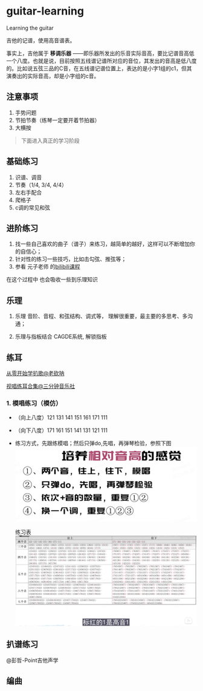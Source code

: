 # guitar-learning

Learning the guitar

吉他的记谱，使用高音谱表。

事实上，吉他属于 __移调乐器__ ——即乐器所发出的乐音实际音高，要比记谱音高低一个八度。也就是说，目前按照五线谱记谱所对应的音位，其发出的音高是低八度的。比如说五弦三品的C音，在五线谱记谱位置上，表达的是小字1组的c1，但其演奏出的实际音高，却是小字组的c音。

## 注意事项

1. 手势问题
2. 节拍节奏（练琴一定要开着节拍器）
3. 大横按

> 下面进入真正的学习阶段

## 基础练习

1. 识谱、调音
2. 节奏（1/4, 3/4, 4/4）
3. 左右手配合
4. 爬格子
5. c调的常见和弦

## 进阶练习

1. 找一些自己喜欢的曲子（谱子）来练习，越简单的越好，这样可以不断增加你的自信心；
2. 针对性的练习一些技巧，比如击勾弦、推弦等；
3. 参看 元子老师 的[bilibili课程](https://www.bilibili.com/video/BV13T4y1q7vR/?spm_id_from=333.999.0.0&vd_source=52795eb28b272a66f3e81bb6f34faaa5)

在这个过程中 也会吸收一些到乐理知识

## 乐理

1. 乐理
音阶、音程、和弦结构、调式等， 理解很重要，最主要的多思考、多沟通；

2. 乐理与指板结合
CAGDE系统, 解锁指板

## 练耳

[从零开始学扒歌@老砍呐](https://www.bilibili.com/video/BV1V7411n7zy/?spm_id_from=333.999.0.0&vd_source=52795eb28b272a66f3e81bb6f34faaa5)

[视唱练耳合集@三分钟音乐社](https://www.bilibili.com/video/BV12G4y1T75F?p=2&vd_source=52795eb28b272a66f3e81bb6f34faaa5)

### 1. 模唱练习（模仿）

* （向上八度）121 131 141 151 161 171 111
* （向下八度）171 161 151 141 131 121 111
* 练习方式，先跟练模唱；然后只弹do,先唱，再弹琴检验，参照下图
  ![Image](./assets/images/relative-pitch-01.png)

  练习表
  ![Image](./assets/images/relative-pitch-02.png)

## 扒谱练习

@彭哲-Point吉他声学

## 编曲
